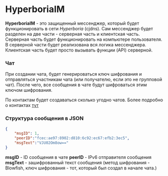 # HyperboriaIM

**HyperboriaIM** - это защищенный мессенджер, который будет функционировать в сети *Hyperboria* (cjdns). Сам мессенджер будет разделен на две части - серверная часть и клиентская часть. Серверная часть будет функционировать на компьютере пользователя. В серверной части будет реализована вся логика мессенджера. Клиентская часть будет просто вызывать функции (API) серверной. 

### Чат

При создании чата, будет генерироваться ключ шифрования и отправляться участникам чата (или получателю, если это не групповой чат). После чего, все сообщения в чате будут шифроваться этим ключом шифрования.

По контактам будет создаваться сколько угодно чатов. Более подробно о контактах [тут](https://github.com/ChronosX88/HyperboriaIM-doc/blob/master/API.md)

### Структура сообщения в JSON

```json
{ 
	"msgID": 1,
	"peerID":"fcec:ae97:8902:d810:6c92:ec67:efb2:3ec5",
	"msgText":"VJU02Om8ow==" 
} 
```

**msgID** - ID сообщения в чате
**peerID** - IPv6 отправителя сообщения
**msgText** - зашифрованный текст сообщения (метод шифрования - Blowfish, ключ шифрования - тот, который был создал в начале чата.)